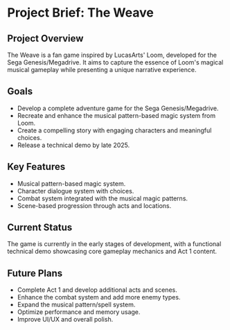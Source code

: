 # Project Brief: The Weave

## Project Overview

The Weave is a fan game inspired by LucasArts' Loom, developed for the Sega Genesis/Megadrive. It aims to capture the essence of Loom's magical musical gameplay while presenting a unique narrative experience.

## Goals

*   Develop a complete adventure game for the Sega Genesis/Megadrive.
*   Recreate and enhance the musical pattern-based magic system from Loom.
*   Create a compelling story with engaging characters and meaningful choices.
*   Release a technical demo by late 2025.

## Key Features

*   Musical pattern-based magic system.
*   Character dialogue system with choices.
*   Combat system integrated with the musical magic patterns.
*   Scene-based progression through acts and locations.

## Current Status

The game is currently in the early stages of development, with a functional technical demo showcasing core gameplay mechanics and Act 1 content.

## Future Plans

*   Complete Act 1 and develop additional acts and scenes.
*   Enhance the combat system and add more enemy types.
*   Expand the musical pattern/spell system.
*   Optimize performance and memory usage.
*   Improve UI/UX and overall polish.